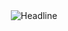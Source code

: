 
<div align=center>
        <img src="https://readme-typing-svg.herokuapp.com?font=Special+Elite&color=%2300F75C&size=30&center=true&vCenter=true&lines=Baran+Hasan+BOZDUMAN)](https://git.io/typing-svg" alt="Headline" />
